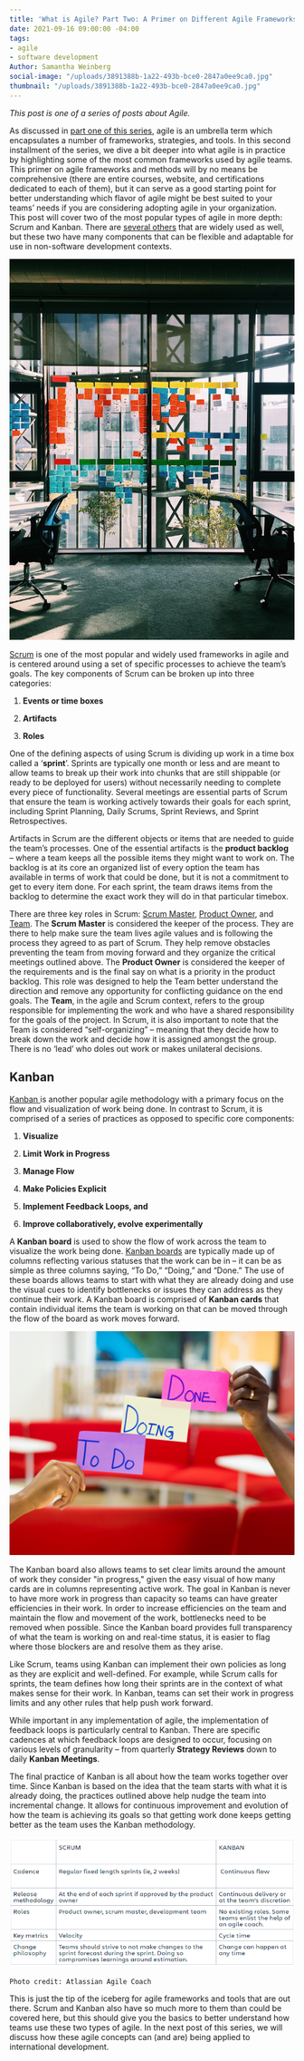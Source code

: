 ```yaml
---
title: 'What is Agile? Part Two: A Primer on Different Agile Frameworks'
date: 2021-09-16 09:00:00 -04:00
tags:
- agile
- software development
Author: Samantha Weinberg
social-image: "/uploads/3891388b-1a22-493b-bce0-2847a0ee9ca0.jpg"
thumbnail: "/uploads/3891388b-1a22-493b-bce0-2847a0ee9ca0.jpg"
---
```


*This post is one of a series of posts about Agile.*

As discussed in [part one of this series](https://dai-global-digital.com/what-is-agile-part-one-the-story-behind-the-buzzword.html), agile is an umbrella term which encapsulates a number of frameworks, strategies, and tools. In this second installment of the series, we dive a bit deeper into what agile is in practice by highlighting some of the most common frameworks used by agile teams. This primer on agile frameworks and methods will by no means be comprehensive (there are entire courses, website, and certifications dedicated to each of them), but it can serve as a good starting point for better understanding which flavor of agile might be best suited to your teams’ needs if you are considering adopting agile in your organization. This post will cover two of the most popular types of agile in more depth: Scrum and Kanban. There are [several others](https://www.wrike.com/project-management-guide/faq/what-are-the-different-types-of-agile-methodologies/) that are widely used as well, but these two have many components that can be flexible and adaptable for use in non-software development contexts.

![irfan-simsar-wxWulfjN-G0-unsplash.jpg](/uploads/irfan-simsar-wxWulfjN-G0-unsplash.jpg)

[Scrum](https://www.agilealliance.org/glossary/scrum/) is one of the most popular and widely used frameworks in agile and is centered around using a set of specific processes to achieve the team’s goals. The key components of Scrum can be broken up into three categories:

1. **Events or time boxes**

2. **Artifacts**

3. **Roles**

One of the defining aspects of using Scrum is dividing up work in a time box called a ‘**sprint**’. Sprints are typically one month or less and are meant to allow teams to break up their work into chunks that are still shippable (or ready to be deployed for users) without necessarily needing to complete every piece of functionality. Several meetings are essential parts of Scrum that ensure the team is working actively towards their goals for each sprint, including Sprint Planning, Daily Scrums, Sprint Reviews, and Sprint Retrospectives.

Artifacts in Scrum are the different objects or items that are needed to guide the team’s processes. One of the essential artifacts is the **product backlog** – where a team keeps all the possible items they might want to work on. The backlog is at its core an organized list of every option the team has available in terms of work that could be done, but it is not a commitment to get to every item done. For each sprint, the team draws items from the backlog to determine the exact work they will do in that particular timebox.

There are three key roles in Scrum: [Scrum Master](https://www.agilealliance.org/glossary/scrum-master), [Product Owner](https://www.agilealliance.org/glossary/product-owner/), and [Team](https://www.agilealliance.org/glossary/team/). The **Scrum Master** is considered the keeper of the process. They are there to help make sure the team lives agile values and is following the process they agreed to as part of Scrum. They help remove obstacles preventing the team from moving forward and they organize the critical meetings outlined above. The **Product Owner** is considered the keeper of the requirements and is the final say on what is a priority in the product backlog. This role was designed to help the Team better understand the direction and remove any opportunity for conflicting guidance on the end goals. The **Team**, in the agile and Scrum context, refers to the group responsible for implementing the work and who have a shared responsibility for the goals of the project. In Scrum, it is also important to note that the Team is considered “self-organizing” – meaning that they decide how to break down the work and decide how it is assigned amongst the group. There is no ‘lead’ who doles out work or makes unilateral decisions.

## Kanban

[Kanban ](https://www.agilealliance.org/glossary/kanban/)is another popular agile methodology with a primary focus on the flow and visualization of work being done. In contrast to Scrum, it is comprised of a series of practices as opposed to specific core components:

1. **Visualize**

2. **Limit Work in Progress**

3. **Manage Flow**

4. **Make Policies Explicit**

5. **Implement Feedback Loops, and**

6. **Improve collaboratively, evolve experimentally**

A **Kanban board** is used to show the flow of work across the team to visualize the work being done. [Kanban boards](https://www.agilealliance.org/glossary/kanban-board/) are typically made up of columns reflecting various statuses that the work can be in – it can be as simple as three columns saying, “To Do,” “Doing,” and “Done.” The use of these boards allows teams to start with what they are already doing and use the visual cues to identify bottlenecks or issues they can address as they continue their work. A Kanban board is comprised of **Kanban cards** that contain individual items the team is working on that can be moved through the flow of the board as work moves forward.

![eden-constantino-OXmym9cuaEY-unsplash.jpg](/uploads/eden-constantino-OXmym9cuaEY-unsplash.jpg)

The Kanban board also allows teams to set clear limits around the amount of work they consider "in progress," given the easy visual of how many cards are in columns representing active work. The goal in Kanban is never to have more work in progress than capacity so teams can have greater efficiencies in their work. In order to increase efficiencies on the team and maintain the flow and movement of the work, bottlenecks need to be removed when possible. Since the Kanban board provides full transparency of what the team is working on and real-time status, it is easier to flag where those blockers are and resolve them as they arise.

Like Scrum, teams using Kanban can implement their own policies as long as they are explicit and well-defined. For example, while Scrum calls for sprints, the team defines how long their sprints are in the context of what makes sense for their work. In Kanban, teams can set their work in progress limits and any other rules that help push work forward.

While important in any implementation of agile, the implementation of feedback loops is particularly central to Kanban. There are specific cadences at which feedback loops are designed to occur, focusing on various levels of granularity – from quarterly **Strategy Reviews** down to daily **Kanban Meetings**.

The final practice of Kanban is all about how the team works together over time. Since Kanban is based on the idea that the team starts with what it is already doing, the practices outlined above help nudge the team into incremental change. It allows for continuous improvement and evolution of how the team is achieving its goals so that getting work done keeps getting better as the team uses the Kanban methodology.

![kaban v scrum-16ce75.png](/uploads/kaban%20v%20scrum-16ce75.png)

`Photo credit: Atlassian Agile Coach`

This is just the tip of the iceberg for agile frameworks and tools that are out there. Scrum and Kanban also have so much more to them than could be covered here, but this should give you the basics to better understand how teams use these two types of agile. In the next post of this series, we will discuss how these agile concepts can (and are) being applied to international development.